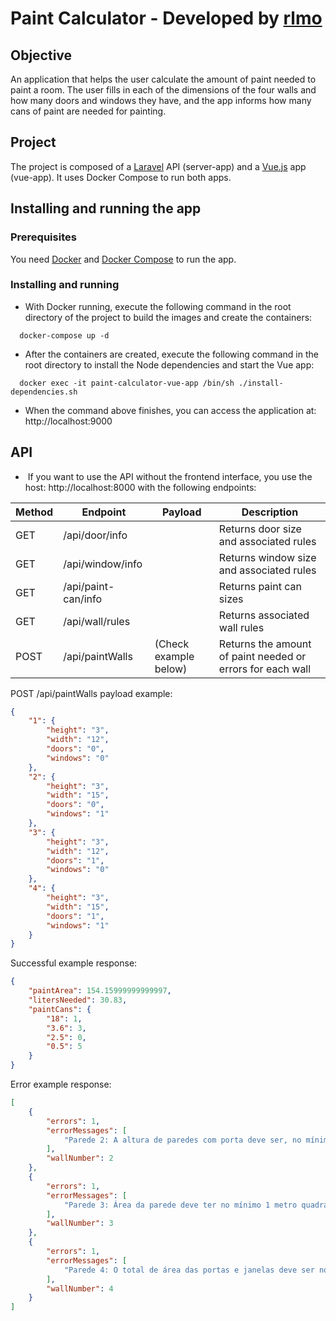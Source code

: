 # Paint Calculator - Developed by [rlmo](https://github.com/rlmo)

## Objective
An application that helps the user calculate the amount of paint needed to paint a room.
The user fills in each of the dimensions of the four walls and how many doors and windows they have, and the app informs how many cans of paint are needed for painting.

## Project
The project is composed of a [Laravel](https://laravel.com/) API (server-app) and a [Vue.js](https://vuejs.org/) app (vue-app).
It uses Docker Compose to run both apps.

## Installing and running the app

### Prerequisites
You need [Docker](https://www.docker.com/) and [Docker Compose](https://docs.docker.com/compose/) to run the app.

### Installing and running
- With Docker running, execute the following command in the root directory of the project to build the images and create the containers:
```
  docker-compose up -d
```
- After the containers are created, execute the following command in the root directory to install the Node dependencies and start the Vue app:
```
  docker exec -it paint-calculator-vue-app /bin/sh ./install-dependencies.sh
```
- When the command above finishes, you can access the application at: http://localhost:9000

## API
-  If you want to use the API without the frontend interface, you use the host: http://localhost:8000 with the following endpoints:

| Method | Endpoint | Payload | Description |
| - | - | - | - |
| GET | /api/door/info | | Returns door size and associated rules |
| GET | /api/window/info | | Returns window size and associated rules |
| GET | /api/paint-can/info | | Returns paint can sizes |
| GET | /api/wall/rules | | Returns associated wall rules |
| POST | /api/paintWalls | (Check example below) | Returns the amount of paint needed or errors for each wall |

POST /api/paintWalls payload example:

```json
{
    "1": {
        "height": "3",
        "width": "12",
        "doors": "0",
        "windows": "0"
    },
    "2": {
        "height": "3",
        "width": "15",
        "doors": "0",
        "windows": "1"
    },
    "3": {
        "height": "3",
        "width": "12",
        "doors": "1",
        "windows": "0"
    },
    "4": {
        "height": "3",
        "width": "15",
        "doors": "1",
        "windows": "1"
    }
}
```

Successful example response:
```json
{
    "paintArea": 154.15999999999997,
    "litersNeeded": 30.83,
    "paintCans": {
        "18": 1,
        "3.6": 3,
        "2.5": 0,
        "0.5": 5
    }
}
```

Error example response:
```json
[
    {
        "errors": 1,
        "errorMessages": [
            "Parede 2: A altura de paredes com porta deve ser, no mínimo, 0.3 metros maior que a altura da porta."
        ],
        "wallNumber": 2
    },
    {
        "errors": 1,
        "errorMessages": [
            "Parede 3: Área da parede deve ter no mínimo 1 metro quadrado e no máximo 50."
        ],
        "wallNumber": 3
    },
    {
        "errors": 1,
        "errorMessages": [
            "Parede 4: O total de área das portas e janelas deve ser no máximo 50% da área de parede."
        ],
        "wallNumber": 4
    }
]
```
